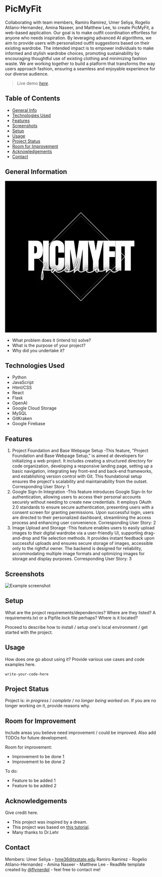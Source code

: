 # PicMyFit
Collaborating with team members, Ramiro Ramirez, Umer Seliya, Rogelio Atilano-Hernandez, Amina Naseer, and Matthew Lee, to create PicMyFit, a web-based application. Our goal is to make outfit coordination effortless for anyone who needs inspiration. 
By leveraging advanced AI algorithms, we aim to provide users with personalized outfit suggestions based on their existing wardrobe. The intended impact is to empower individuals to make informed and stylish wardrobe choices, promoting sustainability by encouraging thoughtful use of existing clothing and minimizing fashion waste. 
We are working together to build a platform that transforms the way users approach fashion, ensuring a seamless and enjoyable experience for our diverse audience.

> Live demo [_here_](https://www.example.com). <!-- If you have the project hosted somewhere, include the link here. -->

## Table of Contents
* [General Info](#general-information)
* [Technologies Used](#technologies-used)
* [Features](#features)
* [Screenshots](#screenshots)
* [Setup](#setup)
* [Usage](#usage)
* [Project Status](#project-status)
* [Room for Improvement](#room-for-improvement)
* [Acknowledgements](#acknowledgements)
* [Contact](#contact)
<!-- * [License](#license) -->


## General Information
![Logo](img/LOGO_v1.png)
- What problem does it (intend to) solve?
- What is the purpose of your project?
- Why did you undertake it?
<!-- You don't have to answer all the questions - just the ones relevant to your project. -->


## Technologies Used
- Python
- JavaScript
- Html/CSS
- React
- Flask
- OpenAI
- Google Cloud Storage
- MySQL
- GitKraken
- Google Firebase


## Features
1. Project Foundation and Base Webpage Setup
	-This feature, "Project Foundation and Base Webpage Setup," is aimed at developers for initializing a web project. It includes creating a structured directory for code organization, developing a responsive landing page, 
	 setting up a basic navigation, integrating key front-end and back-end frameworks, and establishing version control with Git. This foundational setup ensures the project's scalability and maintainability from the outset.
	 Corresponding User Story: 1
2. Google Sign-In Integration
	-This feature introduces Google Sign-In for authentication, allowing users to access their personal accounts securely without needing to create new credentials. It employs OAuth 2.0 standards to ensure secure authentication, 
	 presenting users with a consent screen for granting permissions. Upon successful login, users are directed to their personalized dashboard, streamlining the access process and enhancing user convenience.
	 Corresponding User Story: 2
3. Image Upload and Storage
	-This feature enables users to easily upload images to their digital wardrobe via a user-friendly UI, supporting drag-and-drop and file selection methods. It provides instant feedback upon successful uploads and ensures secure 
	storage of images, accessible only to the rightful owner. The backend is designed for reliability, accommodating multiple image formats and optimizing images for storage and display purposes.
	Corresponding User Story: 3


## Screenshots
![Example screenshot](./img/screenshot.png)
<!-- If you have screenshots you'd like to share, include them here. -->


## Setup
What are the project requirements/dependencies? Where are they listed? A requirements.txt or a Pipfile.lock file perhaps? Where is it located?

Proceed to describe how to install / setup one's local environment / get started with the project.


## Usage
How does one go about using it?
Provide various use cases and code examples here.

`write-your-code-here`


## Project Status
Project is: _in progress_ / _complete_ / _no longer being worked on_. If you are no longer working on it, provide reasons why.


## Room for Improvement
Include areas you believe need improvement / could be improved. Also add TODOs for future development.

Room for improvement:
- Improvement to be done 1
- Improvement to be done 2

To do:
- Feature to be added 1
- Feature to be added 2


## Acknowledgements
Give credit here.
- This project was inspired by a dream.
- This project was based on [this tutorial](https://www.example.com).
- Many thanks to Dr.Lehr


## Contact
Members:
Umer Seliya - hme36@txstate.edu
Ramiro Ramirez - 
Rogelio Atilano-Hernandez - 
Amina Naseer - 
Matthew Lee - 
ReadMe template created by [@flynerdpl](https://www.flynerd.pl/) - feel free to contact me!


<!-- Optional -->
<!-- ## License -->
<!-- This project is open source and available under the [... License](). -->

<!-- You don't have to include all sections - just the one's relevant to your project -->
